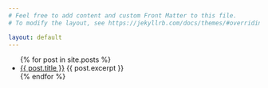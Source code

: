 ```yaml
---
# Feel free to add content and custom Front Matter to this file.
# To modify the layout, see https://jekyllrb.com/docs/themes/#overriding-theme-defaults

layout: default
---
```


<ul>
  {% for post in site.posts %}
    <li>
      <a href="/pandorytool/{{ post.url }}">{{ post.title }}</a>
      {{ post.excerpt }}
    </li>
  {% endfor %}
</ul>
